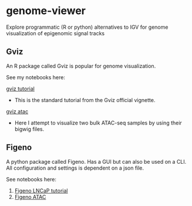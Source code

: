 # genome-viewer
Explore programmatic (R or python) alternatives to IGV for genome visualization of epigenomic signal tracks

## Gviz
An R package called Gviz is popular for genome visualization.

See my notebooks here:

[gviz tutorial](https://github.com/wuronald/genome-viewer/blob/main/gvis_tutorial.Rmd)

+ This is the standard tutorial from the Gviz official vignette.

[gviz atac](https://github.com/wuronald/genome-viewer/blob/main/gvis_atac.Rmd)

+ Here I attempt to visualize two bulk ATAC-seq samples by using their bigwig files.

## Figeno
A python package called Figeno. Has a GUI but can also be used on a CLI. All configuration and settings is dependent on a json file. 

See notebooks here:
1. [Figeno LNCaP tutorial]()
2. [Figeno ATAC]()
